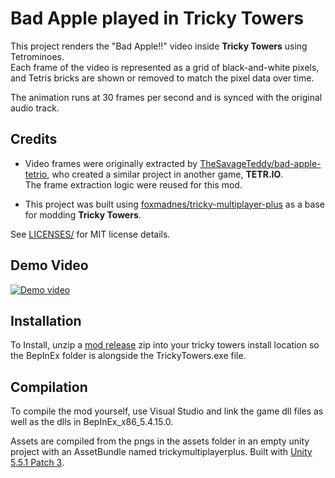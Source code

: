 # Bad Apple played in Tricky Towers

This project renders the "Bad Apple!!" video inside **Tricky Towers** using Tetrominoes.  
Each frame of the video is represented as a grid of black-and-white pixels, and Tetris bricks are shown or removed to match the pixel data over time.

The animation runs at 30 frames per second and is synced with the original audio track.

## Credits

- Video frames were originally extracted by [TheSavageTeddy/bad-apple-tetrio](https://github.com/TheSavageTeddy/bad-apple-tetrio), who created a similar project in another game, **TETR.IO**.  
  The frame extraction logic were reused for this mod.

- This project was built using [foxmadnes/tricky-multiplayer-plus](https://github.com/foxmadnes/tricky-multiplayer-plus) as a base for modding **Tricky Towers**.

See [LICENSES/](`LICENSES/`) for MIT license details.

## Demo Video

[![Demo video](https://img.youtube.com/vi/dQw4w9WgXcQ/maxresdefault.jpg)](https://youtu.be/dQw4w9WgXcQ)

## Installation
To Install, unzip a [mod release](https://github.com/Veggissss/BadAppleTrickyTowers/releases) zip into your tricky towers install location so the BepInEx folder is alongside the TrickyTowers.exe file.

## Compilation
To compile the mod yourself, use Visual Studio and link the game dll files as well as the dlls in BepInEx_x86_5.4.15.0.

Assets are compiled from the pngs in the assets folder in an empty unity project with an AssetBundle named trickymultiplayerplus. Built with [Unity 5.5.1 Patch 3](https://unity.com/releases/editor/patch-releases/5.5.1p3).